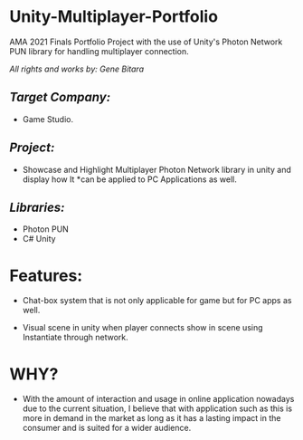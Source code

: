 # **Unity-Multiplayer-Portfolio**
AMA 2021 Finals Portfolio Project with the use of Unity's Photon Network PUN library for handling multiplayer connection. 

_All rights and works by: Gene Bitara_

## _Target Company:_ 
  * Game Studio.

## _Project:_
  * Showcase and Highlight Multiplayer Photon Network library in unity and display how It *can be applied to PC Applications as well.

## _Libraries:_
  * Photon PUN 
  * C# Unity

# **Features:**
  * Chat-box system that is not only applicable for game but for PC apps as well.

  * Visual scene in unity when player connects show in scene using Instantiate through network.

# **WHY?**
  * With the amount of interaction and usage in online application nowadays due to the current situation, I believe that with application such as this is more in demand in the market as long as it has a lasting impact in the consumer and is suited for a wider audience.
